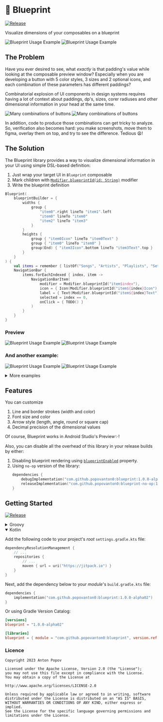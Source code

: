 # 📐 Blueprint 

[![Release](https://jitpack.io/v/popovanton0/blueprint.svg)](https://jitpack.io/#popovanton0/blueprint)

Visualize dimensions of your composables on a blueprint

![Blueprint Usage Example](images/navbar-light.png#gh-light-mode-only)
![Blueprint Usage Example](images/navbar-dark.png#gh-dark-mode-only)

## The Problem

Have you ever desired to see, what *exactly* is that padding's value while looking at the composable
preview window? Especially when you are developing a button with 5 color styles, 3 sizes and 2 
optional icons, and each combination of these parameters has different paddings?

Combinatorial explosion of UI components in design systems requires having a lot of context about
paddings, dp's, sizes, corer radiuses and other dimensional information in your head at the 
same time.

![Many combinations of buttons](images/combinations-light.png#gh-light-mode-only)
![Many combinations of buttons](images/combinations-dark.png#gh-dark-mode-only)

In addition, code to produce those combinations can get tricky to analyze. So, verification also 
becomes hard: you make screenshots, move them to figma, overlay them on top, and try to see the 
difference. Tedious 😩!

## The Solution

The Blueprint library provides a way to visualize dimensional information in your UI using simple
DSL-based definition:

1. Just wrap your target UI in `Blueprint` composable
2. Mark children with [`Modifier.blueprintId(id: String)`](https://github.com/popovanton0/Blueprint/blob/main/blueprint/src/main/java/com/popovanton0/blueprint/BlueprintId.kt) modifier
3. Write the blueprint definition

```kotlin
Blueprint(
    blueprintBuilder = {
        widths {
            group {
                "item0".right lineTo "item1".left
                "item0" lineTo "item0"
                "item2" lineTo "item3"
            }
        }
        heights {
            group { "item0Icon" lineTo "item0Text" }
            group { "item0" lineTo "item0" }
            group(End) { "item3Icon".bottom lineTo "item3Text".top }
        }
    }
) {
    val items = remember { listOf("Songs", "Artists", "Playlists", "Settings") }
    NavigationBar {
        items.forEachIndexed { index, item ->
            NavigationBarItem(
                modifier = Modifier.blueprintId("item$index"),
                icon = { Icon(Modifier.blueprintId("item${index}Icon"), TODO()) },
                label = { Text(Modifier.blueprintId("item${index}Text"), TODO()) },
                selected = index == 0,
                onClick = { TODO() }
            )
        }
    }
}
```

### Preview

![Blueprint Usage Example](images/navbar-light.png#gh-light-mode-only)
![Blueprint Usage Example](images/navbar-dark.png#gh-dark-mode-only)

### And another example:

![Blueprint Usage Example](images/button-light.png#gh-light-mode-only)
![Blueprint Usage Example](images/button-dark.png#gh-dark-mode-only)

<details>
<summary>More examples</summary>

These are snapshots from snapshot testing:

|   |   |
|---|---|
| ![almost_none_space_to_draw](/blueprint/src/test/snapshots/images/com.popovanton0.blueprint_BlueprintScreenshotTest_almost_none_space_to_draw.png)  | ![no_blueprint_if_globally_disabled](/blueprint/src/test/snapshots/images/com.popovanton0.blueprint_BlueprintScreenshotTest_no_blueprint_if_globally_disabled.png)  |
| ![arrow_customization 0](/blueprint/src/test/snapshots/images/com.popovanton0.blueprint_BlueprintScreenshotTest_arrow_customization[0.0].png)  | ![not_enough_space_to_draw](/blueprint/src/test/snapshots/images/com.popovanton0.blueprint_BlueprintScreenshotTest_not_enough_space_to_draw.png)  |
| ![arrow_customization 15](/blueprint/src/test/snapshots/images/com.popovanton0.blueprint_BlueprintScreenshotTest_arrow_customization[15.0].png)  | ![padding_not_applied](/blueprint/src/test/snapshots/images/com.popovanton0.blueprint_BlueprintScreenshotTest_padding_not_applied.png)  |
| ![arrow_customization 45](/blueprint/src/test/snapshots/images/com.popovanton0.blueprint_BlueprintScreenshotTest_arrow_customization[45.0].png)  | ![reacts_to_blueprint_builder_update_(with_green)](/blueprint/src/test/snapshots/images/com.popovanton0.blueprint_BlueprintScreenshotTest_reacts_to_blueprint_builder_update_(with_green).png)  |
| ![arrow_customization 90](/blueprint/src/test/snapshots/images/com.popovanton0.blueprint_BlueprintScreenshotTest_arrow_customization[90.0].png)  | ![reacts_to_blueprint_builder_update_(without_green)](/blueprint/src/test/snapshots/images/com.popovanton0.blueprint_BlueprintScreenshotTest_reacts_to_blueprint_builder_update_(without_green).png)  |
| ![basicTest](/blueprint/src/test/snapshots/images/com.popovanton0.blueprint_BlueprintScreenshotTest_basicTest.png)  | ![size_labels](/blueprint/src/test/snapshots/images/com.popovanton0.blueprint_BlueprintScreenshotTest_size_labels.png)  |
| ![correct_line_widths_and_alignments](/blueprint/src/test/snapshots/images/com.popovanton0.blueprint_BlueprintScreenshotTest_correct_line_widths_and_alignments.png)  | ![when_blueprint_is_disabled_it_is_not_shown](/blueprint/src/test/snapshots/images/com.popovanton0.blueprint_BlueprintScreenshotTest_when_blueprint_is_disabled_it_is_not_shown.png)  |
| ![customFontSizeAndColor](/blueprint/src/test/snapshots/images/com.popovanton0.blueprint_BlueprintScreenshotTest_customFontSizeAndColor.png)  | ![when_specifying_blueprint_ids_that_are_not_referenced_in_the_composable_no_dimensions_are_shown](/blueprint/src/test/snapshots/images/com.popovanton0.blueprint_BlueprintScreenshotTest_when_specifying_blueprint_ids_that_are_not_referenced_in_the_composable_no_dimensions_are_shown.png)  |
| ![emptyBlueprint](/blueprint/src/test/snapshots/images/com.popovanton0.blueprint_BlueprintScreenshotTest_emptyBlueprint.png)  | ![when_specifying_blueprint_ids_that_are_then_removed_from_the_composition_dimensions_are_shown_and_then_hidden_(with_green)](/blueprint/src/test/snapshots/images/com.popovanton0.blueprint_BlueprintScreenshotTest_when_specifying_blueprint_ids_that_are_then_removed_from_the_composition_dimensions_are_shown_and_then_hidden_(with_green).png)  |
| ![fractional_dp_values_rendering](/blueprint/src/test/snapshots/images/com.popovanton0.blueprint_BlueprintScreenshotTest_fractional_dp_values_rendering.png)  | ![when_specifying_blueprint_ids_that_are_then_removed_from_the_composition_dimensions_are_shown_and_then_hidden_(without_green)](/blueprint/src/test/snapshots/images/com.popovanton0.blueprint_BlueprintScreenshotTest_when_specifying_blueprint_ids_that_are_then_removed_from_the_composition_dimensions_are_shown_and_then_hidden_(without_green).png)  |

</details>

## Features

You can customize
1. Line and border strokes (width and color)
2. Font size and color
3. Arrow style (length, angle, round or square cap)
4. Decimal precision of the dimensional values

Of course, Blueprint works in Android Studio's Preview✨!

Also, you can disable all the overhead of this library in your release builds by either:
1. Disabling blueprint rendering using [`blueprintEnabled`](https://github.com/popovanton0/Blueprint/blob/main/blueprint/src/main/java/com/popovanton0/blueprint/Blueprint.kt) property.
2. Using `no-op` version of the library:
    ```kotlin
    dependencies {
        debugImplementation("com.github.popovanton0:blueprint:1.0.0-alpha02")
        releaseImplementation("com.github.popovanton0:blueprint-no-op:1.0.0-alpha02")
    }
   ```

## Getting Started

[![Release](https://jitpack.io/v/popovanton0/blueprint.svg)](https://jitpack.io/#popovanton0/blueprint)

<details>
<summary>Groovy</summary>

Add the following code to your project's *root* `build.gradle` file:

```groovy
repositories {
    maven { url "https://jitpack.io" }
}
```

Next, add the dependency below to your _module_'s `build.gradle` file:

```gradle
dependencies {
    implementation "com.github.popovanton0:blueprint:1.0.0-alpha02"
}
```
</details>

<details open>
<summary>Kotlin</summary>

Add the following code to your project's *root* `settings.gradle.kts` file:

```kotlin
dependencyResolutionManagement {
    // ...
    repositories {
        // ...
        maven { url = uri("https://jitpack.io") }
    }
}
```

Next, add the dependency below to your _module_'s `build.gradle.kts` file:

```kotlin
dependencies {
    implementation("com.github.popovanton0:blueprint:1.0.0-alpha02")
}
```
Or using Gradle Version Catalog:
```toml
[versions]
blueprint = "1.0.0-alpha02"

[libraries]
blueprint = { module = "com.github.popovanton0:blueprint", version.ref = "blueprint" }
```
</details>


### Licence

```
Copyright 2023 Anton Popov

Licensed under the Apache License, Version 2.0 (the "License");
you may not use this file except in compliance with the License.
You may obtain a copy of the License at

http://www.apache.org/licenses/LICENSE-2.0

Unless required by applicable law or agreed to in writing, software
distributed under the License is distributed on an "AS IS" BASIS,
WITHOUT WARRANTIES OR CONDITIONS OF ANY KIND, either express or implied.
See the License for the specific language governing permissions and
limitations under the License.
```